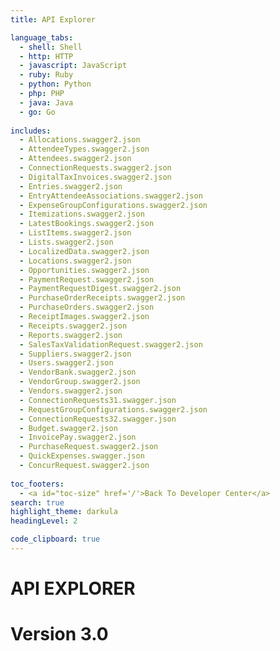 ```yaml
---
title: API Explorer

language_tabs:
  - shell: Shell
  - http: HTTP
  - javascript: JavaScript
  - ruby: Ruby
  - python: Python
  - php: PHP
  - java: Java
  - go: Go
 
includes:
  - Allocations.swagger2.json
  - AttendeeTypes.swagger2.json
  - Attendees.swagger2.json
  - ConnectionRequests.swagger2.json
  - DigitalTaxInvoices.swagger2.json
  - Entries.swagger2.json
  - EntryAttendeeAssociations.swagger2.json
  - ExpenseGroupConfigurations.swagger2.json
  - Itemizations.swagger2.json
  - LatestBookings.swagger2.json
  - ListItems.swagger2.json
  - Lists.swagger2.json
  - LocalizedData.swagger2.json
  - Locations.swagger2.json
  - Opportunities.swagger2.json
  - PaymentRequest.swagger2.json
  - PaymentRequestDigest.swagger2.json
  - PurchaseOrderReceipts.swagger2.json
  - PurchaseOrders.swagger2.json
  - ReceiptImages.swagger2.json
  - Receipts.swagger2.json
  - Reports.swagger2.json
  - SalesTaxValidationRequest.swagger2.json
  - Suppliers.swagger2.json
  - Users.swagger2.json
  - VendorBank.swagger2.json
  - VendorGroup.swagger2.json
  - Vendors.swagger2.json
  - ConnectionRequests31.swagger.json
  - RequestGroupConfigurations.swagger2.json
  - ConnectionRequests32.swagger.json
  - Budget.swagger2.json
  - InvoicePay.swagger2.json
  - PurchaseRequest.swagger2.json
  - QuickExpenses.swagger.json
  - ConcurRequest.swagger2.json
  
toc_footers:
  - <a id="toc-size" href='/'>Back To Developer Center</a>
search: true
highlight_theme: darkula
headingLevel: 2

code_clipboard: true
---
```


# API EXPLORER
# Version 3.0


